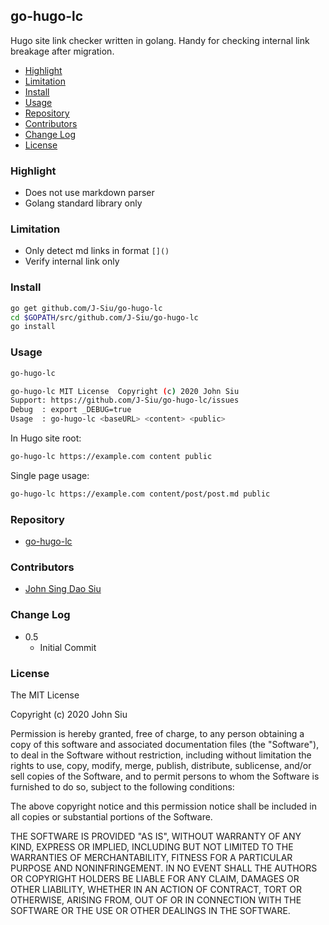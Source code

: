 ## go-hugo-lc

Hugo site link checker written in golang. Handy for checking internal link breakage after migration.

<!-- TOC -->

- [Highlight](#highlight)
- [Limitation](#limitation)
- [Install](#install)
- [Usage](#usage)
- [Repository](#repository)
- [Contributors](#contributors)
- [Change Log](#change-log)
- [License](#license)

<!-- /TOC -->

### Highlight

- Does not use markdown parser
- Golang standard library only

### Limitation

- Only detect md links in format `[]()`
- Verify internal link only

### Install

```sh
go get github.com/J-Siu/go-hugo-lc
cd $GOPATH/src/github.com/J-Siu/go-hugo-lc
go install
```

### Usage

```sh
go-hugo-lc
```

```sh
go-hugo-lc MIT License  Copyright (c) 2020 John Siu
Support: https://github.com/J-Siu/go-hugo-lc/issues
Debug  : export _DEBUG=true
Usage  : go-hugo-lc <baseURL> <content> <public>
```

In Hugo site root:

```sh
go-hugo-lc https://example.com content public
```

Single page usage:

```sh
go-hugo-lc https://example.com content/post/post.md public
```

### Repository

- [go-hugo-lc](https://github.com/J-Siu/go-hugo-lc)

### Contributors

- [John Sing Dao Siu](https://github.com/J-Siu)

### Change Log

- 0.5
  - Initial Commit

### License

The MIT License

Copyright (c) 2020 John Siu

Permission is hereby granted, free of charge, to any person obtaining a copy of this software and associated documentation files (the "Software"), to deal in the Software without restriction, including without limitation the rights to use, copy, modify, merge, publish, distribute, sublicense, and/or sell copies of the Software, and to permit persons to whom the Software is furnished to do so, subject to the following conditions:

The above copyright notice and this permission notice shall be included in all copies or substantial portions of the Software.

THE SOFTWARE IS PROVIDED "AS IS", WITHOUT WARRANTY OF ANY KIND, EXPRESS OR IMPLIED, INCLUDING BUT NOT LIMITED TO THE WARRANTIES OF MERCHANTABILITY, FITNESS FOR A PARTICULAR PURPOSE AND NONINFRINGEMENT. IN NO EVENT SHALL THE AUTHORS OR COPYRIGHT HOLDERS BE LIABLE FOR ANY CLAIM, DAMAGES OR OTHER LIABILITY, WHETHER IN AN ACTION OF CONTRACT, TORT OR OTHERWISE, ARISING FROM, OUT OF OR IN CONNECTION WITH THE SOFTWARE OR THE USE OR OTHER DEALINGS IN THE SOFTWARE.
